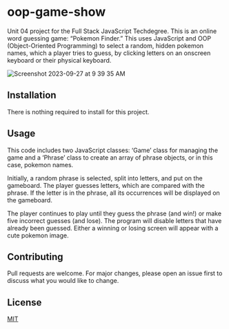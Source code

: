 # oop-game-show
Unit 04 project for the Full Stack JavaScript Techdegree. This is an online word guessing game: “Pokemon Finder.” This uses JavaScript and OOP (Object-Oriented Programming) to select a random, hidden pokemon names, which a player tries to guess, by clicking letters on an onscreen keyboard or their physical keyboard.

![Screenshot 2023-09-27 at 9 39 35 AM](https://github.com/tamarabuilds/oop-game-show/assets/98510821/2bdafe76-89a5-4c29-acc4-134d5b119518)


## Installation

There is nothing required to install for this project.

## Usage

This code includes two JavaScript classes: ‘Game’ class for managing the game and a ‘Phrase’ class to create an array of phrase objects, or in this case, pokemon names.

Initially, a random phrase is selected, split into letters, and put on the gameboard. The player guesses letters, which are compared with the phrase. If the letter is in the phrase, all its occurrences will be displayed on the gameboard.

The player continues to play until they guess the phrase (and win!) or make five incorrect guesses (and lose). The program will disable letters that have already been guessed. Either a winning or losing screen will appear with a cute pokemon image.

## Contributing

Pull requests are welcome. For major changes, please open an issue first
to discuss what you would like to change.


## License

[MIT](https://choosealicense.com/licenses/mit/)
